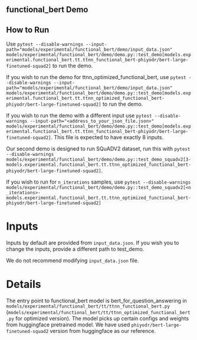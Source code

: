 ## functional_bert Demo
## How to Run

Use `pytest --disable-warnings --input-path="models/experimental/functional_bert/demo/input_data.json" models/experimental/functional_bert/demo/demo.py::test_demo[models.experimental.functional_bert.tt.ttnn_functional_bert-phiyodr/bert-large-finetuned-squad2]` to run the demo.

If you wish to run the demo for ttnn_optimized_functional_bert, use `pytest --disable-warnings --input-path="models/experimental/functional_bert/demo/input_data.json" models/experimental/functional_bert/demo/demo.py::test_demo[models.experimental.functional_bert.tt.ttnn_optimized_functional_bert-phiyodr/bert-large-finetuned-squad2]` to run the demo.

If you wish to run the demo with a different input use `pytest --disable-warnings --input-path="<address_to_your_json_file.json>" models/experimental/functional_bert/demo/demo.py::test_demo[models.experimental.functional_bert.tt.ttnn_functional_bert-phiyodr/bert-large-finetuned-squad2]`. This file is expected to have exactly 8 inputs.

Our second demo is designed to run SQuADV2 dataset, run this with `pytest --disable-warnings models/experimental/functional_bert/demo/demo.py::test_demo_squadv2[3-models.experimental.functional_bert.tt.ttnn_optimized_functional_bert-phiyodr/bert-large-finetuned-squad2]`.

If you wish to run for `n_iterations` samples, use `pytest --disable-warnings models/experimental/functional_bert/demo/demo.py::test_demo_squadv2[<n_iterations>-models.experimental.functional_bert.tt.ttnn_optimized_functional_bert-phiyodr/bert-large-finetuned-squad2]`


# Inputs
Inputs by default are provided from `input_data.json`. If you wish you to change the inputs, provide a different path to test_demo.

We do not recommend modifying `input_data.json` file.

# Details
The entry point to  functional_bert model is bert_for_question_answering in `models/experimental/functional_bert/tt/ttnn_functional_bert.py` (`models/experimental/functional_bert/tt/ttnn_optimized_functional_bert.py` for optimized version). The model picks up certain configs and weights from huggingface pretrained model. We have used `phiyodr/bert-large-finetuned-squad2` version from huggingface as our reference.
